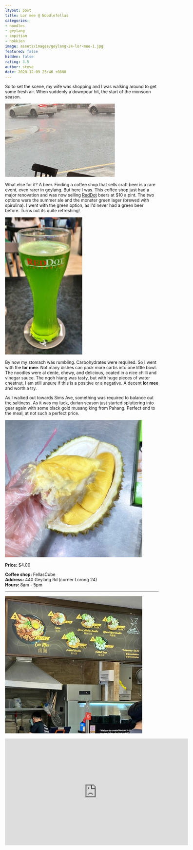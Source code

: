 ```yaml
---
layout: post
title: Lor mee @ Noodlefellas
categories:
- noodles
- geylang
- kopitiam
- hokkien
image: assets/images/geylang-24-lor-mee-1.jpg
featured: false
hidden: false
rating: 3.5
author: steve
date: 2020-12-09 23:46 +0800
---
```

So to set the scene, my wife was shopping and I was walking around to get some fresh air. When suddenly a downpour hit, the start of the monsoon season.

![Monsoon](/assets/images/geylang-24-lor-mee.gif "Monsoon")

What else for it? A beer. Finding a coffee shop that sells craft beer is a rare event, even rarer in geylang. But here I was. This coffee shop just had a major renovation and was now selling [RedDot](http://www.reddotbrewhouse.com.sg) beers at $10 a pint. The two options were the summer ale and the monster green lager (brewed with spirulina). I went with the green option, as I'd never had a green beer before. Turns out its quite refreshing!

![Green beer](/assets/images/geylang-24-lor-mee-3.jpg "Green beer")

By now my stomach was rumbling. Carbohydrates were required. So I went with the **lor mee**. Not many dishes can pack more carbs into one little bowl. The noodles were al dente, chewy, and delicious, coated in a nice chilli and vinegar sauce. The ngoh hiang was tasty, but with huge pieces of water chestnut, I am still unsure if this is a positive or a negative. A decent **lor mee** and worth a try.

As I walked out towards Sims Ave, something was required to balance out the saltiness. As it was my luck, durian season just started spluttering into gear again with some black gold musang king from Pahang. Perfect end to the meal, at not such a perfect price.

![Black gold](/assets/images/geylang-24-lor-mee-4.jpg "Black gold")

**Price:** $4.00  

**Coffee shop:** FellasCube  
**Address:** 440 Geylang Rd (corner Lorong 24)  
**Hours:** 8am - 5pm  

***  

![Noodlefellas](/assets/images/geylang-24-lor-mee-2.jpg "Noodlefellas")

<iframe src="https://www.google.com/maps/embed?pb=!1m18!1m12!1m3!1d3988.770428575212!2d103.88117491453859!3d1.3131936990422304!2m3!1f0!2f0!3f0!3m2!1i1024!2i768!4f13.1!3m3!1m2!1s0x31da194d15ab2e7f%3A0x3db34c6eed9f5c87!2sFellasCube!5e0!3m2!1sen!2ssg!4v1607528259285!5m2!1sen!2ssg" width="600" height="350" frameborder="0" style="border:0;" allowfullscreen="" aria-hidden="false" tabindex="0"></iframe>